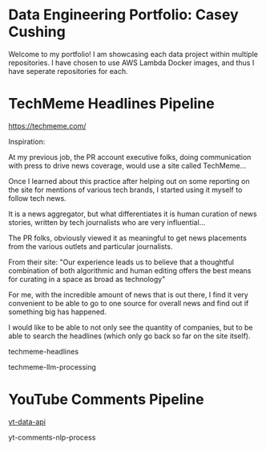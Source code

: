 # Data Engineering Portfolio: Casey Cushing

Welcome to my portfolio! I am showcasing each data project within multiple repositories. I have chosen to use AWS Lambda Docker images, and thus I have seperate repositories for each.

# TechMeme Headlines Pipeline

https://techmeme.com/

Inspiration:

At my previous job, the PR account executive folks, doing communication with press to drive news coverage, would use a site called TechMeme...

Once I learned about this practice after helping out on some reporting on the site for mentions of various tech brands, 
I started using it myself to follow tech news.

It is a news aggregator, but what differentiates it is human curation of news stories, written by tech journalists who are very influential...

The PR folks, obviously viewed it as meaningful to get news placements from the various outlets and particular journalists.

From their site: "Our experience leads us to believe that a thoughtful combination of both algorithmic and human editing offers 
		 the best means for curating in a space as broad as technology"

For me, with the incredible amount of news that is out there, I find it very convenient to be able to go to one source for overall
news and find out if something big has happened.

I would like to be able to not only see the quantity of companies, but to be able to search the headlines 
(which only go back so far on the site itself). 

techmeme-headlines

techmeme-llm-processing

# YouTube Comments Pipeline

[yt-data-api](https://github.com/ccdatapdx/yt-data-api)

yt-comments-nlp-process
